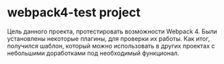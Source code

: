 # webpack4-test project
Цель данного проекта, протестировать возможности Webpack 4.
Были установлены некоторые плагины, для проверки их работы. Как итог, получился шаблон, который можно использовать в других проектах с небольшими доработками под необходимый функционал.
